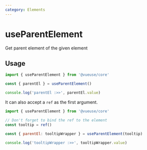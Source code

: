 ```yaml
---
category: Elements
---
```


# useParentElement

Get parent element of the given element

## Usage

```js
import { useParentElement } from '@vueuse/core'

const { parentEl } = useParentElement()

console.log('parentEl :>>', parentEl.value)
```

It can also accept a `ref` as the first argument.

```js
import { useParentElement } from '@vueuse/core'

// Don't forget to bind the ref to the element
const tooltip = ref()

const { parentEl: tooltipWrapper } = useParentElement(tooltip)

console.log('tooltipWrapper :>>', tooltipWrapper.value)
```
